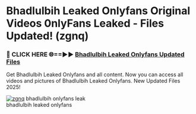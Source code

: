 # Bhadlulbih Leaked Onlyfans Original Videos 0nlyFans Leaked - Files Updated! (zgnq)

<h3>🔴 CLICK HERE 🌐==►► <a href="https://tinyurl.com/x26r9saj" rel="nofollow">Bhadlulbih Leaked Onlyfans Updated Files</a></h3>

Get Bhadlulbih Leaked Onlyfans and all content. Now you can access all videos and pictures of Bhadlulbih Leaked Onlyfans. New Updated Files 2025!

[![zgnq](https://i.imgur.com/LkgZPqh.gif)](https://tinyurl.com/x26r9saj)
bhadlulbih onlyfans leak<br>
bhadlulbih leaked onlyfans